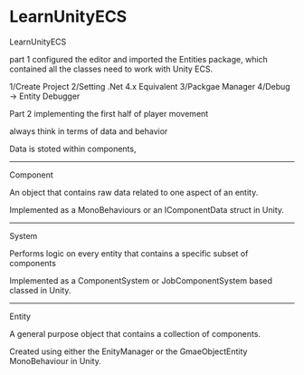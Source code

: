 # LearnUnityECS
LearnUnityECS

part 1 configured the editor and 
imported the Entities package, which
contained all the classes need to
work with Unity ECS.


1/Create Project
2/Setting .Net 4.x Equivalent
3/Packgae Manager
4/Debug -> Entity Debugger


Part 2
implementing the first half of player
movement

always think in terms of data and behavior

Data is stoted within components,


*******************************************************
Component

An object that contains raw data related to
one aspect of an entity.

Implemented as a MonoBehaviours or an IComponentData
struct in Unity.

*******************************************************
System

Performs logic on every entity that contains
a specific subset of components

Implemented as a ComponentSystem or JobComponentSystem
based classed in Unity.

*******************************************************
Entity

A general purpose object that contains a
collection of components.

Created using either the EnityManager or the
GmaeObjectEntity MonoBehaviour in Unity.
